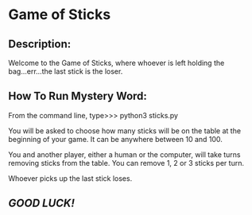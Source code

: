 # Game of Sticks
## Description:

Welcome to the Game of Sticks, where whoever is left holding the bag...err...the last stick is the loser.

## How To Run Mystery Word:

From the command line, type>>>
python3 sticks.py

You will be asked to choose how many sticks will be on the table at the beginning of your game.  It can be anywhere between 10 and 100.

You and another player, either a human or the computer, will take turns removing sticks from the table.  You can remove 1, 2 or 3 sticks per turn.

Whoever picks up the last stick loses.

## **_GOOD LUCK!_**
